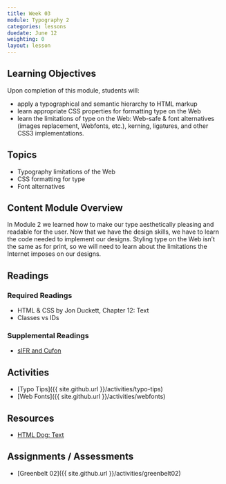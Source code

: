 ```yaml
---
title: Week 03
module: Typography 2
categories: lessons
duedate: June 12
weighting: 0
layout: lesson
---
```


## Learning Objectives

Upon completion of this module, students will:

- apply a typographical and semantic hierarchy to HTML markup 
- learn appropriate CSS properties for formatting type on the Web
- learn the limitations of type on the Web: Web-safe & font alternatives (images replacement, Webfonts, etc.), kerning, ligatures, and other CSS3 implementations.

## Topics

- Typography limitations of the Web
- CSS formatting for type
- Font alternatives

## Content Module Overview

In Module 2 we learned how to make our type aesthetically pleasing and readable for the user. Now that we have the design skills, we have to learn the code needed to implement our designs. Styling type on the Web isn’t the same as for print, so we will need to learn about the limitations the Internet imposes on our designs.

## Readings

### Required Readings

- HTML & CSS by Jon Duckett, Chapter 12: Text
- Classes vs IDs

### Supplemental Readings

- [sIFR and Cufon](http://htmlandcssbook.com/extras/sifr-and-cufon/)

## Activities

- [Typo Tips]({{ site.github.url }}/activities/typo-tips)
- [Web Fonts]({{ site.github.url }}/activities/webfonts)

## Resources

- [HTML Dog: Text](http://htmldog.com/guides/css/beginner/text/)

## Assignments / Assessments

- [Greenbelt 02]({{ site.github.url }}/activities/greenbelt02)





                                                        

